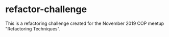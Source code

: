# refactor-challenge

This is a refactoring challenge created for the November 2019 COP meetup "Refactoring Techniques".